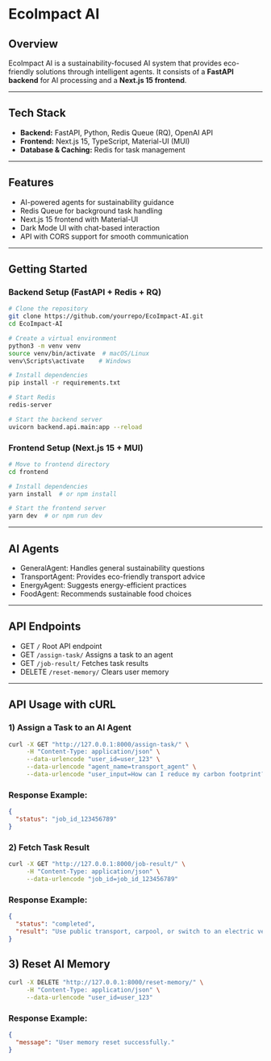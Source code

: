 # EcoImpact AI

## Overview

EcoImpact AI is a sustainability-focused AI system that provides eco-friendly solutions through intelligent agents. It consists of a **FastAPI backend** for AI processing and a **Next.js 15 frontend**.

---

## Tech Stack

- **Backend:** FastAPI, Python, Redis Queue (RQ), OpenAI API
- **Frontend:** Next.js 15, TypeScript, Material-UI (MUI)
- **Database & Caching:** Redis for task management

---

## Features

- AI-powered agents for sustainability guidance  
- Redis Queue for background task handling  
- Next.js 15 frontend with Material-UI  
- Dark Mode UI with chat-based interaction  
- API with CORS support for smooth communication  

---

## Getting Started

### Backend Setup (FastAPI + Redis + RQ)

```sh
# Clone the repository
git clone https://github.com/yourrepo/EcoImpact-AI.git
cd EcoImpact-AI

# Create a virtual environment
python3 -m venv venv
source venv/bin/activate  # macOS/Linux
venv\Scripts\activate    # Windows

# Install dependencies
pip install -r requirements.txt

# Start Redis
redis-server

# Start the backend server
uvicorn backend.api.main:app --reload
```

### Frontend Setup (Next.js 15 + MUI)
```sh
# Move to frontend directory
cd frontend

# Install dependencies
yarn install  # or npm install

# Start the frontend server
yarn dev  # or npm run dev
```

---

## AI Agents 

- GeneralAgent: Handles general sustainability questions  
- TransportAgent: Provides eco-friendly transport advice
- EnergyAgent: Suggests energy-efficient practices
- FoodAgent: Recommends sustainable food choices

---
## API Endpoints
- GET	`/`	Root API endpoint
- GET	`/assign-task/`	Assigns a task to an agent
- GET	`/job-result/`	Fetches task results
- DELETE	`/reset-memory/`	Clears user memory
---

## API Usage with cURL

### 1) Assign a Task to an AI Agent
```sh
curl -X GET "http://127.0.0.1:8000/assign-task/" \
     -H "Content-Type: application/json" \
     --data-urlencode "user_id=user_123" \
     --data-urlencode "agent_name=transport_agent" \
     --data-urlencode "user_input=How can I reduce my carbon footprint?"
```

### Response Example:

```json
{
  "status": "job_id_123456789"
}
```
### 2) Fetch Task Result
```sh
curl -X GET "http://127.0.0.1:8000/job-result/" \
     -H "Content-Type: application/json" \
     --data-urlencode "job_id=job_id_123456789"
```

### Response Example:

```json
{
  "status": "completed",
  "result": "Use public transport, carpool, or switch to an electric vehicle."
}

```

## 3) Reset AI Memory
```sh
curl -X DELETE "http://127.0.0.1:8000/reset-memory/" \
     -H "Content-Type: application/json" \
     --data-urlencode "user_id=user_123"
```
### Response Example:

```json
{
  "message": "User memory reset successfully."
}
```










